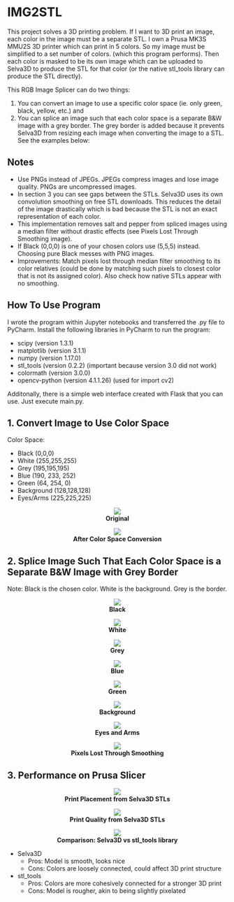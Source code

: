 # IMG2STL

This project solves a 3D printing problem. If I want to 3D print an image, each color in the image must be a separate STL. I own a Prusa MK3S MMU2S 3D printer which can print in 5 colors. So my image must be simplified to a set number of colors. (which this program performs). Then each color is masked to be its own image which can be uploaded to Selva3D to produce the STL for that color (or the native stl_tools library can produce the STL directly).

This RGB Image Splicer can do two things:

1. You can convert an image to use a specific color space (ie. only green, black, yellow, etc.) and 
1. You can splice an image such that each color space is a separate B&W image with a grey border. The grey border is added because it prevents Selva3D from resizing each image when converting the image to a STL. See the examples below:

## Notes
- Use PNGs instead of JPEGs. JPEGs compress images and lose image quality. PNGs are uncompressed images.
- In section 3 you can see gaps between the STLs. Selva3D uses its own convolution smoothing on free STL downloads. This reduces the detail of the image drastically which is bad because the STL is not an exact representation of each color.
- This implementation removes salt and pepper from spliced images using a median filter without drastic effects (see Pixels Lost Through Smoothing image). 
- If Black (0,0,0) is one of your chosen colors use (5,5,5) instead. Choosing pure Black messes with PNG images.
- Improvements: Match pixels lost through median filter smoothing to its color relatives (could be done by matching such pixels to closest color that is not its assigned color). Also check how native STLs appear with no smoothing. 

## How To Use Program
I wrote the program within Jupyter notebooks and transferred the .py file to PyCharm. Install the following libraries in PyCharm to run the program:
- scipy (version 1.3.1)
- matplotlib (version 3.1.1)
- numpy (version 1.17.0)
- stl_tools (version 0.2.2) (important because version 3.0 did not work)
- colormath (version 3.0.0)
- opencv-python (version 4.1.1.26) (used for import cv2)

Additonally, there is a simple web interface created with Flask that you can use. Just execute main.py.

## 1. Convert Image to Use Color Space

Color Space:
* Black (0,0,0)
* White (255,255,255)
* Grey (195,195,195)
* Blue (190, 233, 252)
* Green (64, 254, 0)
* Background (128,128,128)
* Eyes/Arms (225,225,225)


<p align="center">
  <img src="images/rick_petr.jpg"><br>
  <b>Original</b><br>
</p>

<p align="center">
  <img src="images/simple_rick_petr_colors.png"><br>
  <b>After Color Space Conversion</b><br>
</p>

## 2. Splice Image Such That Each Color Space is a Separate B&W Image with Grey Border
Note: Black is the chosen color. White is the background. Grey is the border.

<p align="center">
  <img src="images/simple_rick_petr_smooth(1of7_Black).png"><br>
  <b>Black</b><br>
</p>

<p align="center">
  <img src="images/simple_rick_petr_smooth(2of7_White).png"><br>
  <b>White</b><br>
</p>

<p align="center">
  <img src="images/simple_rick_petr_smooth(3of7_Grey).png"><br>
  <b>Grey</b><br>
</p>

<p align="center">
  <img src="images/simple_rick_petr_smooth(4of7_Blue).png"><br>
  <b>Blue</b><br>
</p>

<p align="center">
  <img src="images/simple_rick_petr_smooth(5of7_Green).png"><br>
  <b>Green</b><br>
</p>

<p align="center">
  <img src="images/simple_rick_petr_smooth(6of7_BG).png"><br>
  <b>Background</b><br>
</p>

<p align="center">
  <img src="images/simple_rick_petr_smooth(7of7_eyes_arms).png"><br>
  <b>Eyes and Arms</b><br>
</p>

<p align="center">
  <img src="images/smoothing_result.png"><br>
  <b>Pixels Lost Through Smoothing</b><br>
</p>

## 3. Performance on Prusa Slicer

<p align="center">
  <img src="images/prusa_print_placement.png"><br>
  <b>Print Placement from Selva3D STLs</b><br>
</p>

<p align="center">
  <img src="images/prusa_print_quality.png"><br>
  <b>Print Quality from Selva3D STLs</b><br>
</p>

<p align="center">
  <img src="images/selva_vs_native_solution.png"><br>
  <b>Comparison: Selva3D vs stl_tools library</b><br>
</p>

- Selva3D
  - Pros: Model is smooth, looks nice
  - Cons: Colors are loosely connected, could affect 3D print structure
- stl_tools
  - Pros: Colors are more cohesively connected for a stronger 3D print
  - Cons: Model is rougher, akin to being slightly pixelated
